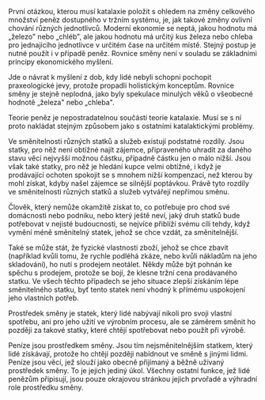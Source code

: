 První otázkou, kterou musí katalaxie položit s ohledem na změny celkového množství peněz dostupného v tržním systému, je, jak takové změny ovlivní chování různých jednotlivců. Moderní ekonomie se neptá, jakou hodnotu má „železo" nebo „chléb", ale jakou hodnotu má určitý kus železa nebo chleba pro jednajícího jednotlivce v určitém čase na určitém místě. Stejný postup je nutné použít i v případě peněz. Rovnice směny není v souladu se základními principy ekonomického myšlení.

Jde o návrat k myšlení z dob, kdy lidé nebyli schopni pochopit praxeologické jevy, protože propadli holistickým konceptům. Rovnice směny je stejně neplodná, jako byly spekulace minulých věků o všeobecné hodnotě „železa" nebo „chleba".

Teorie peněz je nepostradatelnou součástí teorie katalaxie. Musí se s ní proto nakládat stejným způsobem jako s ostatními katalaktickými problémy.

Ve směnitelnosti různých statků a služeb existují podstatné rozdíly. Jsou statky, pro něž není obtížné najít zájemce, připraveného uhradit za daného stavu věcí nejvyšší možnou částku, případně částku jen o málo nižší. Jsou však také statky, pro něž je hledání kupce velmi obtížné, i když je prodávající ochoten spokojit se s mnohem nižší kompenzací, než kterou by mohl získat, kdyby našel zájemce se silnější poptávkou. Právě tyto rozdíly ve směnitelnosti různých statků a služeb vytvářejí nepřímou směnu.

Člověk, který nemůže okamžitě získat to, co potřebuje pro chod své domácnosti nebo podniku, nebo který ještě neví, jaký druh statků bude potřebovat v nejisté budoucnosti, se nejvíce přiblíží svému cíli tehdy, když vymění méně směnitelný statek, jehož se chce vzdát, za směnitelnější.

Také se může stát, že fyzické vlastnosti zboží, jehož se chce zbavit (například kvůli tomu, že rychle podléhá zkáze, nebo kvůli nákladům na jeho skladování), ho nutí s prodejem neotálet. Někdy může být pohnán ke spěchu s prodejem, protože se bojí, že klesne tržní cena prodávaného statku. Ve všech těchto případech se jeho situace zlepší získáním lépe směnitelného statku, byť tento statek není vhodný k přímému uspokojení jeho vlastních potřeb.

Prostředek směny je statek, který lidé nabývají nikoli pro svoji vlastní spotřebu, ani pro jeho užití ve výrobním procesu, ale se záměrem směnit ho později za takové statky, které chtějí spotřebovat nebo použít při výrobě.

Peníze jsou prostředkem směny. Jsou tím nejsměnitelnějším statkem, který lidé získávají, protože ho chtějí později nabídnout ve směně s jinými lidmi. Peníze jsou věcí, jež slouží jako obecně přijímaný a běžně užívaný prostředek směny. To je jejich jediný úkol. Všechny ostatní funkce, jež lidé penězům připisují, jsou pouze okrajovou stránkou jejich prvořadé a výhradní role prostředku směny.